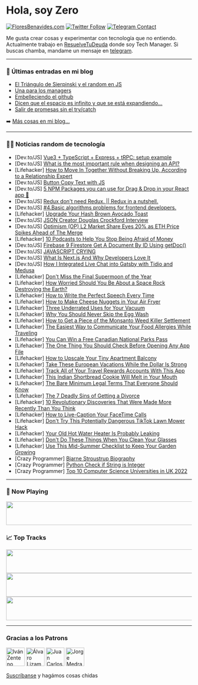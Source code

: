 # Hola, soy Zero

[![FloresBenavides.com](https://img.shields.io/website?down_message=oops&label=MiBlog&style=for-the-badge&up_message=online&url=https%3A%2F%2Ffloresbenavides.com)](https://floresbenavides.com) [![Twitter Follow](https://img.shields.io/twitter/follow/ZeroDragon?color=%231DA1F2&label=Follow&logo=twitter&logoColor=ffffff&style=for-the-badge)](https://twitter.com/zerodragon) [![Telegram Contact](https://img.shields.io/badge/escr%C3%ADbeme-ZeroDragon-%2326A5E4?style=for-the-badge&logo=telegram)](https://t.me/zerodragon)

Me gusta crear cosas y experimentar con tecnología que no entiendo.
Actualmente trabajo en [ResuelveTuDeuda](http://github.com/resuelve) donde soy Tech Manager.
Si buscas chamba, mandame un mensaje en [telegram](https://t.me/zerodragon).

---

### 📕 Últimas entradas en mi blog
<!-- BLOG-POST-LIST:START -->
- [El Triángulo de Sierpinski y el random en JS](https://floresbenavides.com/el-triangulo-de-sierpinski-y-el-random-en-js/)
- [Una para los managers](https://floresbenavides.com/una-para-los-managers/)
- [Embelleciendo el github](https://floresbenavides.com/embelleciendo-el-github/)
- [Dicen que el espacio es infinito y que se está expandiendo…](https://floresbenavides.com/dicen-que-el-espacio-es-infinito-y-que-se-esta-expandiendo/)
- [Salir de promesas sin el try/catch](https://floresbenavides.com/salir-de-promesas-sin-el-try-catch/)
<!-- BLOG-POST-LIST:END -->

➡️ [Más cosas en mi blog...](https://floresbenavides.com)

---

### 👨‍💻 Noticias random de tecnología
<!-- TECH-POSTS:START -->
- [Dev.to/JS] [Vue3 + TypeScript + Express + tRPC: setup example](https://dev.to/alousilva/vue3-typescript-express-trpc-setup-example-2mlh)
- [Dev.to/JS] [What is the most important rule when designing an API?](https://dev.to/decker67/what-is-the-most-important-rule-when-designing-an-api-13bo)
- [Lifehacker] [How to Move In Together Without Breaking Up, According to a Relationship Expert](https://lifehacker.com/how-to-move-in-together-without-breaking-up-according-1849192173)
- [Dev.to/JS] [Button Copy Text with JS](https://dev.to/ezehkingsleyuchenna/button-copy-text-with-js-58h)
- [Dev.to/JS] [5 NPM Packages you can use for Drag &amp; Drop in your React app 🙌](https://dev.to/gulshanaggarwal/5-npm-packages-you-can-use-for-drag-drop-in-your-react-app-3g6g)
- [Dev.to/JS] [Redux don&#39;t need Redux. || Redux in a nutshell.](https://dev.to/swastikyadav/redux-dont-need-redux-redux-in-a-nutshell-2peb)
- [Dev.to/JS] [#4.Basic algorithms problems for frontend developers.](https://dev.to/talenttinaapi/4basic-algorithms-problems-for-frontend-developers-4ed6)
- [Lifehacker] [Upgrade Your Hash Brown Avocado Toast](https://lifehacker.com/upgrade-your-hash-brown-avocado-toast-1849192200)
- [Dev.to/JS] [JSON Creator Douglas Crockford Interview](https://dev.to/evrone/json-creator-douglas-crockford-interview-3g8c)
- [Dev.to/JS] [Optimism &lpar;OP&rpar; L2 Market Share Eyes 20% as ETH Price Spikes Ahead of The Merge](https://dev.to/getblockio/optimism-op-l2-market-share-eyes-20-as-eth-price-spikes-ahead-of-the-merge-p7o)
- [Lifehacker] [10 Podcasts to Help You Stop Being Afraid of Money](https://lifehacker.com/10-podcasts-to-help-you-stop-being-afraid-of-money-1849192944)
- [Dev.to/JS] [Firebase 9 Firestore Get A Document By ID Using getDoc&lpar;&rpar;](https://dev.to/hirajatamil/firebase-9-firestore-get-a-document-by-id-using-getdoc-3j4f)
- [Dev.to/JS] [JAVASCRIPT CRYING](https://dev.to/qorncat/javascript-crying-2jo)
- [Dev.to/JS] [What Is Next.js And Why Developers Love It](https://dev.to/austinshelby/what-is-nextjs-and-why-developers-love-it-42lk)
- [Dev.to/JS] [How I Integrated Live Chat into Gatsby with Tidio and Medusa](https://dev.to/medusajs/how-i-integrated-live-chat-into-gatsby-with-tidio-and-medusa-5a3i)
- [Lifehacker] [Don&#39;t Miss the Final Supermoon of the Year](https://lifehacker.com/dont-miss-the-final-supermoon-of-the-year-1849190965)
- [Lifehacker] [How Worried Should You Be About a Space Rock Destroying the Earth?](https://lifehacker.com/how-worried-should-you-be-about-a-space-rock-destroying-1849190978)
- [Lifehacker] [How to Write the Perfect Speech Every Time](https://lifehacker.com/how-to-write-the-perfect-speech-every-time-1849191341)
- [Lifehacker] [How to Make Cheese Nuggets in Your Air Fryer](https://lifehacker.com/how-to-make-cheese-nuggets-in-your-air-fryer-1849191120)
- [Lifehacker] [Three Underrated Uses for Your Vacuum](https://lifehacker.com/three-underrated-uses-for-your-vacuum-1849190450)
- [Lifehacker] [Why You Should Never Skip the Egg Wash](https://lifehacker.com/why-you-should-never-skip-the-egg-wash-1849190620)
- [Lifehacker] [How to Get a Piece of the Monsanto Weed Killer Settlement](https://lifehacker.com/how-to-get-a-piece-of-the-monsanto-weed-killer-settleme-1849189934)
- [Lifehacker] [The Easiest Way to Communicate Your Food Allergies While Traveling](https://lifehacker.com/the-easiest-way-to-communicate-your-food-allergies-whil-1849190530)
- [Lifehacker] [You Can Win a Free Canadian National Parks Pass](https://lifehacker.com/you-can-win-a-free-canadian-national-parks-pass-1849189347)
- [Lifehacker] [The One Thing You Should Check Before Opening Any App File](https://lifehacker.com/the-one-thing-you-should-check-before-opening-any-app-f-1849189644)
- [Lifehacker] [How to Upscale Your Tiny Apartment Balcony](https://lifehacker.com/how-to-upscale-your-tiny-apartment-balcony-1849189659)
- [Lifehacker] [Take These European Vacations While the Dollar Is Strong](https://lifehacker.com/take-these-european-vacations-while-the-dollar-is-stron-1849189049)
- [Lifehacker] [Track All of Your Travel Rewards Accounts With This App](https://lifehacker.com/track-all-of-your-travel-rewards-accounts-with-this-app-1849172848)
- [Lifehacker] [This Indian Shortbread Cookie Will Melt in Your Mouth](https://lifehacker.com/this-indian-shortbread-cookie-will-melt-in-your-mouth-1849185233)
- [Lifehacker] [The Bare Minimum Legal Terms That Everyone Should Know](https://lifehacker.com/the-bare-minimum-legal-terms-that-everyone-should-know-1849184696)
- [Lifehacker] [The 7 Deadly Sins of Getting a Divorce](https://lifehacker.com/the-7-deadly-sins-of-getting-a-divorce-1849184941)
- [Lifehacker] [10 Revolutionary Discoveries That Were Made More Recently Than You Think](https://lifehacker.com/10-revolutionary-discoveries-that-were-made-more-recent-1849184127)
- [Lifehacker] [How to Live-Caption Your FaceTime Calls](https://lifehacker.com/how-to-live-caption-your-facetim-calls-1849181796)
- [Lifehacker] [Don&#39;t Try This Potentially Dangerous TikTok Lawn Mower Hack](https://lifehacker.com/dont-try-this-potentially-dangerous-tiktok-lawn-mower-h-1849183894)
- [Lifehacker] [Your Old Hot Water Heater Is Probably Leaking](https://lifehacker.com/your-old-hot-water-heater-is-probably-leaking-1849183869)
- [Lifehacker] [Don&#39;t Do These Things When You Clean Your Glasses](https://lifehacker.com/dont-do-these-things-when-you-clean-your-glasses-1849183886)
- [Lifehacker] [Use This Mid-Summer Checklist to Keep Your Garden Growing](https://lifehacker.com/use-this-mid-summer-checklist-to-keep-your-garden-growi-1849184002)
- [Crazy Programmer] [Bjarne Stroustrup Biography](https://www.thecrazyprogrammer.com/2022/07/bjarne-stroustrup-biography.html)
- [Crazy Programmer] [Python Check if String is Integer](https://www.thecrazyprogrammer.com/2022/07/python-check-if-string-is-integer.html)
- [Crazy Programmer] [Top 10 Computer Science Universities in UK 2022](https://www.thecrazyprogrammer.com/2022/07/computer-science-universities-in-uk.html)<!-- TECH-POSTS:END -->

---

### 🎵 Now Playing
<a href="https://spotify-now-playing-dun.vercel.app/now-playing?open"><img src="https://spotify-now-playing-dun.vercel.app/now-playing" width="540" height="64"></a>

### 📈 Top Tracks
<a href="https://spotify-now-playing-dun.vercel.app/top-tracks?i=1&open"><img src="https://spotify-now-playing-dun.vercel.app/top-tracks?i=1" width="540" height="64"></a>
<a href="https://spotify-now-playing-dun.vercel.app/top-tracks?i=2&open"><img src="https://spotify-now-playing-dun.vercel.app/top-tracks?i=2" width="540" height="64"></a>
<a href="https://spotify-now-playing-dun.vercel.app/top-tracks?i=3&open"><img src="https://spotify-now-playing-dun.vercel.app/top-tracks?i=3" width="540" height="64"></a>

---

### Gracias a los Patrons
[<img src="https://avatars.githubusercontent.com/u/243380?v=4" alt="Iván Zenteno" width="50px">](https://github.com/k001) [<img src="https://avatars.githubusercontent.com/u/19955639?v=4" alt="Álvaro Lizama" width="50px">](https://github.com/alvarolizama) [<img src="https://avatars.githubusercontent.com/u/2718753?v=4" alt="Juan Carlos Ruiz" width="50px">](https://github.com/JuanCrg90) [<img src="https://avatars.githubusercontent.com/u/37025?v=4" alt="Jorge Medrano" width="50px">](https://github.com/h1pp1e) 

[Suscríbanse](https://www.patreon.com/zerodragon) y hagámos cosas chidas
